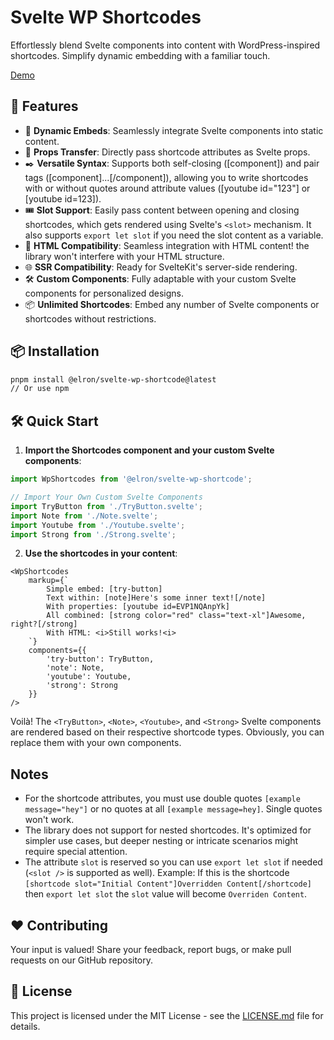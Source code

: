 # Svelte WP Shortcodes

Effortlessly blend Svelte components into content with WordPress-inspired shortcodes. Simplify dynamic embedding with a familiar touch.

[Demo](https://svelte.dev/repl/9be6fef779144a93926289a1c0ec6781?version=4.1.2)

## 🚀 Features

- 📌 **Dynamic Embeds**: Seamlessly integrate Svelte components into static content.  
- 🔄 **Props Transfer**: Directly pass shortcode attributes as Svelte props.  
- ✒️ **Versatile Syntax**: Supports both self-closing ([component]) and pair tags ([component]...[/component]), allowing you to write shortcodes with or without quotes around attribute values ([youtube id="123"] or [youtube id=123]).  
- 🎟️ **Slot Support**: Easily pass content between opening and closing shortcodes, which gets rendered using Svelte's `<slot>` mechanism. It also supports `export let slot` if you need the slot content as a variable.
- 🧱 **HTML Compatibility**: Seamless integration with HTML content! the library won't interfere with your HTML structure.
- 🌐 **SSR Compatibility**: Ready for SvelteKit's server-side rendering.  
- 🛠️ **Custom Components**: Fully adaptable with your custom Svelte components for personalized designs.  
- 📦 **Unlimited Shortcodes**: Embed any number of Svelte components or shortcodes without restrictions. 


## 📦 Installation

```bash
pnpm install @elron/svelte-wp-shortcode@latest
// Or use npm
```

## 🛠️ Quick Start

1. **Import the Shortcodes component and your custom Svelte components**:
```ts
import WpShortcodes from '@elron/svelte-wp-shortcode';

// Import Your Own Custom Svelte Components
import TryButton from './TryButton.svelte';
import Note from './Note.svelte';
import Youtube from './Youtube.svelte';
import Strong from './Strong.svelte';
```

2. **Use the shortcodes in your content**:
```svelte
<WpShortcodes 
    markup={`
        Simple embed: [try-button]
        Text within: [note]Here's some inner text![/note]
        With properties: [youtube id=EVP1NQAnpYk]
        All combined: [strong color="red" class="text-xl"]Awesome, right?[/strong]
        With HTML: <i>Still works!<i>
    `}
    components={{
        'try-button': TryButton, 
        'note': Note,
        'youtube': Youtube,
        'strong': Strong
    }} 
/>
```

Voilà! The `<TryButton>`, `<Note>`, `<Youtube>`, and `<Strong>` Svelte components are rendered based on their respective shortcode types. Obviously, you can replace them with your own components.


## Notes

- For the shortcode attributes, you must use double quotes `[example message="hey"]` or no quotes at all `[example message=hey]`. Single quotes won't work.
- The library does not support for nested shortcodes. It's optimized for simpler use cases, but deeper nesting or intricate scenarios might require special attention.
- The attribute `slot` is reserved so you can use `export let slot` if needed (`<slot />` is supported as well). Example: If this is the shortcode `[shortcode slot="Initial Content"]Overridden Content[/shortcode]` then `export let slot` the `slot` value will become `Overriden Content`.


## ❤️ Contributing
Your input is valued! Share your feedback, report bugs, or make pull requests on our GitHub repository.


## 📜 License

This project is licensed under the MIT License - see the [LICENSE.md](LICENSE.md) file for details.

